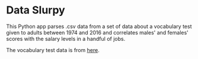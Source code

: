 # Data Slurpy

This Python app parses .csv data from a set of data about a vocabulary test given to adults between 1974 and 2016 and correlates males' and females' scores with the salary levels in a handful of jobs.

The vocabulary test data is from [here](https://vincentarelbundock.github.io/Rdatasets/doc/carData/Vocab.html).
